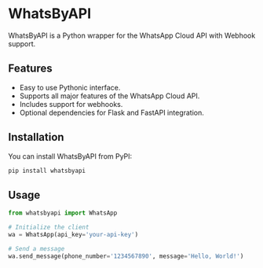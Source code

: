 # WhatsByAPI

WhatsByAPI is a Python wrapper for the WhatsApp Cloud API with Webhook support.

## Features

- Easy to use Pythonic interface.
- Supports all major features of the WhatsApp Cloud API.
- Includes support for webhooks.
- Optional dependencies for Flask and FastAPI integration.

## Installation

You can install WhatsByAPI from PyPI:

```bash
pip install whatsbyapi
```

## Usage

```python
from whatsbyapi import WhatsApp

# Initialize the client
wa = WhatsApp(api_key='your-api-key')

# Send a message
wa.send_message(phone_number='1234567890', message='Hello, World!')
```


